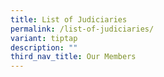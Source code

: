 ```yaml
---
title: List of Judiciaries
permalink: /list-of-judiciaries/
variant: tiptap
description: ""
third_nav_title: Our Members
---
```


